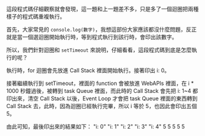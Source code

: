 
這段程式碼仔細觀察就會發現，這一題和上一題差不多，只是多了一個迴圈把兩種樣子的程式碼重複執行。

首先，大家常見的 `console.log(數字)`，我想這部份大家應該都沒什麼問題，反正就是當一個選迴圈開始執行時，等到程式執行到該行時，會印出該數字。

所以，我們針對迴圈和 `setTimeout` 來說明，仔細看看，這段程式碼到底是怎麼執行的呢？

執行時，for 迴圈會先放進 Call Stack 裡面開始執行。接著印出 i: 0。

接著繼續執行到 setTimeout，裡面的 function 會被放進 WebAPIs 裡面，在 i * 1000 秒鐘過後，被轉到 task Queue 裡面，而此時的 Call Stack 會先把 i: 1~4 都印出來，清空 Call Stack 以後，Event Loop 才會把 task Queue 裡面的東西轉到 Call Stack 去，此時，因為迴圈已經執行完畢，所以 i 等於 5，也因此會印出五個 5。

由此可知，最後印出來的結果如下：
"i: 0"
"i: 1"
"i: 2"
"i: 3"
"i: 4"
5
5
5
5
5
